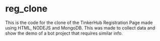 # reg_clone
This is the code for the clone of the TinkerHub Registration Page made using HTML, NODEJS and MongoDB.
This was made to collect data and show the demo of a bot project that requires similar info.
